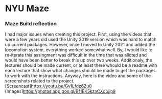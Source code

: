 # NYU Maze
### Maze Build reflection
I had major issues when creating this project. First, using the videos that were a few years old used the
Unity 2019 version which was hard to match up current packages. However, once I moved to Unity 2021 and added the locomotion 
system, everything worked somewhat well. By, I would like to re-iterate this assingment was difficult in the time that was alloted and  would have been better to break this up over two weeks. Additionaly, the lectures should be made current, or at least there whould be a readme with each lecture that show what changes should be made to get the packages to work with the instructions. Anyway, here is the video and some of the screenshots related to the project.
[Screencast]https://youtu.be/Gv1Lfdz6Zu0
[Images]https://photos.app.goo.gl/Bf1EK5kzaCXdbjip9

